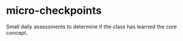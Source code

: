 # micro-checkpoints
Small daily assessments to determine if the class has learned the core concept.
